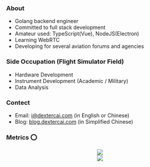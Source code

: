 ### About
- Golang backend engineer
- Committed to full stack development
- Amateur used: TypeScript(Vue), NodeJS(Electron)
- Learning WebRTC
- Developing for several aviation forums and agencies

### Side Occupation (Flight Simulator Field)
- Hardware Development
- Instrument Development (Academic / Military)
- Data Analysis
 
### Contect
- Email: i@dextercai.com (in English or Chinese)
- Blog: [blog.dextercai.com](http://blog.dextercai.com) (in Simplified Chinese)


### Metrics ⭕
<div align="center">
  <img  src="https://github-readme-streak-stats.herokuapp.com?user=dextercai&theme=onedark&date_format=M%20j%5B%2C%20Y%5D" />
</div>

<div align="center">
  <img  src="https://activity-graph.herokuapp.com/graph?username=dextercai&theme=minimal" />
</div>
